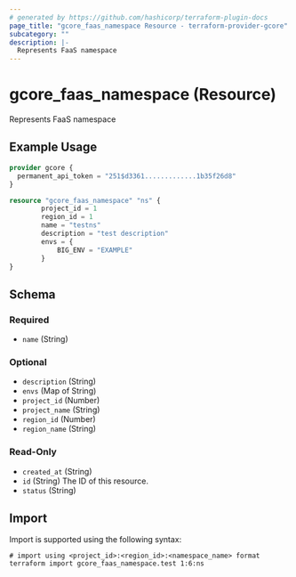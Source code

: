 ```yaml
---
# generated by https://github.com/hashicorp/terraform-plugin-docs
page_title: "gcore_faas_namespace Resource - terraform-provider-gcore"
subcategory: ""
description: |-
  Represents FaaS namespace
---
```


# gcore_faas_namespace (Resource)

Represents FaaS namespace

## Example Usage

```terraform
provider gcore {
  permanent_api_token = "251$d3361.............1b35f26d8"
}

resource "gcore_faas_namespace" "ns" {
        project_id = 1
        region_id = 1
        name = "testns"
        description = "test description"
        envs = {
            BIG_ENV = "EXAMPLE"
        }
}
```

<!-- schema generated by tfplugindocs -->
## Schema

### Required

- `name` (String)

### Optional

- `description` (String)
- `envs` (Map of String)
- `project_id` (Number)
- `project_name` (String)
- `region_id` (Number)
- `region_name` (String)

### Read-Only

- `created_at` (String)
- `id` (String) The ID of this resource.
- `status` (String)

## Import

Import is supported using the following syntax:

```shell
# import using <project_id>:<region_id>:<namespace_name> format
terraform import gcore_faas_namespace.test 1:6:ns
```
